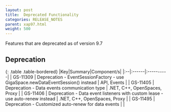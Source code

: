```yaml
---
layout: post
title:  Deprecated Functionality
categories: RELEASE_NOTES
parent: xap97.html
weight: 500
---
```



Features that are deprecated as of version 9.7

## Deprecation

{: .table .table-bordered}
|Key|Summary|Component/s|
|:--|:------|:----------|
| GS-11309 | Deprecation - EventSessionFactory - use GigaSpace.newDataEventSession() instead | API, Events |
| GS-11405 | Deprecation - Data events communication type | .NET, C++, OpenSpaces, Proxy |
| GS-11406 | Deprecation - Data event listeners with custom lease - use auto-renew instead | .NET, C++, OpenSpaces, Proxy |
| GS-11495 | Deprecation - Customized auto-renew for data events |  |